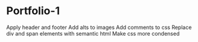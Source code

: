 # Portfolio-1
Apply header and footer
Add alts to images
Add comments to css
Replace div and span elements with semantic html
Make css more condensed
